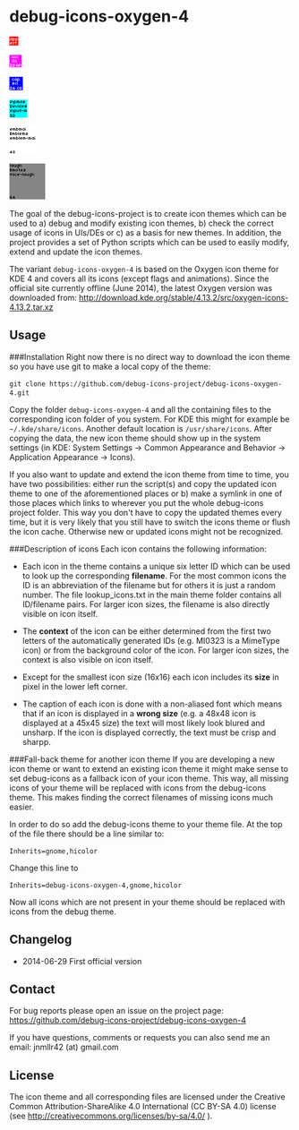 debug-icons-oxygen-4
====================

![Icon](https://raw.githubusercontent.com/debug-icons-project/debug-icons-standard-0.8.90/master/16x16/actions/application-exit.png)

![Icon](https://raw.githubusercontent.com/debug-icons-project/debug-icons-standard-0.8.90/master/22x22/apps/accessories-calculator.png)

![Icon](https://raw.githubusercontent.com/debug-icons-project/debug-icons-standard-0.8.90/master/24x24/categories/applications-science.png)

![Icon](https://raw.githubusercontent.com/debug-icons-project/debug-icons-standard-0.8.90/master/32x32/devices/input-mouse.png)

![Icon](https://raw.githubusercontent.com/debug-icons-project/debug-icons-standard-0.8.90/master/48x48/emblems/emblem-mail.png)

![Icon](https://raw.githubusercontent.com/debug-icons-project/debug-icons-standard-0.8.90/master/64x64/emotes/face-laugh.png)

The goal of the debug-icons-project is to create icon themes which can be used to a) debug and modify existing icon themes, b) check the correct usage of icons in UIs/DEs or c) as a basis for new themes. In addition, the project provides a set of Python scripts which can be used to easily modify, extend and update the icon themes.

The variant `debug-icons-oxygen-4` is based on the Oxygen icon theme for KDE 4 and covers all its icons (except flags and animations). Since the official site currently offline (June 2014), the latest Oxygen version was downloaded from: http://download.kde.org/stable/4.13.2/src/oxygen-icons-4.13.2.tar.xz

Usage
-----

###Installation
Right now there is no direct way to download the icon theme so you have use git to make a local copy of the theme:

    git clone https://github.com/debug-icons-project/debug-icons-oxygen-4.git


Copy the folder `debug-icons-oxygen-4` and all the containing files to the corresponding icon folder of you system. For KDE this might for example be `~/.kde/share/icons`. Another default location is `/usr/share/icons`. After copying the data, the new icon theme should show up in the system settings (in KDE: System Settings -> Common Appearance and Behavior -> Application Appearance -> Icons).

If you also want to update and extend the icon theme from time to time, you have two possibilities: either run the script(s) and copy the updated icon theme to one of the aforementioned places or b) make a symlink in one of those places which links to wherever you put the whole debug-icons project folder. This way you don't have to copy the updated themes every time, but it is very likely that you still have to switch the icons theme or flush the icon cache. Otherwise new or updated icons might not be recognized.

###Description of icons
Each icon contains the following information:

* Each icon in the theme contains a unique six letter ID which can be used to look up the corresponding **filename**. For the most common icons the ID is an abbreviation of the filename but for others it is just a random number. The file lookup_icons.txt in the main theme folder contains all ID/filename pairs. For larger icon sizes, the filename is also directly visible on icon itself.

* The **context** of the icon can be either determined from the first two letters of the automatically generated IDs (e.g. MI0323 is a MimeType icon) or from the background color of the icon. For larger icon sizes, the context is also visible on icon itself.

* Except for the smallest icon size (16x16) each icon includes its **size** in pixel in the lower left corner.

* The caption of each icon is done with a non-aliased font which means that if an icon is displayed in a **wrong size** (e.g. a 48x48 icon is displayed at a 45x45 size) the text will most likely look blured and unsharp. If the icon is displayed correctly, the text must be crisp and sharpp.

###Fall-back theme for another icon theme
If you are developing a new icon theme or want to extend an existing icon theme it might make sense to set debug-icons as a fallback icon of your icon theme. This way, all missing icons of your theme will be replaced with icons from the debug-icons theme. This makes finding the correct filenames of missing icons much easier.

In order to do so add the debug-icons theme to your theme file. At the top of the file there should be a line similar to:

    Inherits=gnome,hicolor

Change this line to

    Inherits=debug-icons-oxygen-4,gnome,hicolor
    
Now all icons which are not present in your theme should be replaced with icons from the debug theme.

Changelog
--------
* 2014-06-29 First official version

Contact
---------
For bug reports please open an issue on the project page: https://github.com/debug-icons-project/debug-icons-oxygen-4

If you have questions, comments or requests you can also send me an email: jnmllr42 (at) gmail.com

License
-----------
The icon theme and all corresponding files are licensed under the Creative Common Attribution-ShareAlike 4.0 International (CC BY-SA 4.0) license (see http://creativecommons.org/licenses/by-sa/4.0/ ). 
